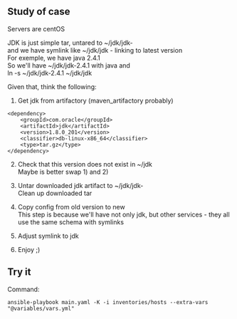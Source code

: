## Study of case

Servers are centOS

JDK is just simple tar, untared to ~/jdk/jdk-<VERSION>  
and we have symlink like ~/jdk/jdk - linking to latest version  
For exemple, we have java 2.4.1  
So we'll have ~/jdk/jdk-2.4.1 with java and  
ln -s ~/jdk/jdk-2.4.1 ~/jdk/jdk  

Given that, think the following:  

1) Get jdk from artifactory (maven_artifactory probably)
```
<dependency>
    <groupId>com.oracle</groupId>
    <artifactId>jdk</artifactId>
    <version>1.8.0_201</version>
    <classifier>db-linux-x86_64</classifier>
    <type>tar.gz</type>
</dependency>
```

2) Check that this version does not exist in ~/jdk  
    Maybe is better swap 1) and 2)

3) Untar downloaded jdk artifact to ~/jdk/jdk-<VERSION>  
    Clean up downloaded tar

4) Copy config from old version to new  
    This step is because we'll have not only jdk, but other services - they all use the same schema with symlinks

5) Adjust symlink to jdk

5) Enjoy ;)  

## Try it

Command:
```shell
ansible-playbook main.yaml -K -i inventories/hosts --extra-vars "@variables/vars.yml"
```
